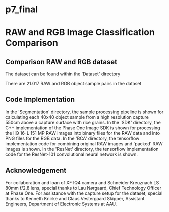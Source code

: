 # p7_final
# RAW and RGB Image Classification Comparison

## Comparison RAW and RGB dataset

The dataset can be found within the 'Dataset' directory 

There are 21.017 RAW and RGB object sample pairs in the dataset

## Code Implementation

In the 'Segmentation' directory, the sample processing pipeline is shown for calculating each 40x40 object sample from a high resolution capture 550cm above a capture surface with rice grains.
In the 'SDK' directory, the C++ implementation of the Phase One Image SDK is shown for processing the IIQ 16-L 151 MP RAW images into binary files for the RAW data and into PNG files for the RGB data. 
In the 'BCA' directory, the tensorflow implementation code for combining original RAW images and 'packed' RAW images is shown. 
In the 'ResNet' directory, the tensorflow implementation code for the ResNet-101 convolutional neural network is shown.

## Acknowledgement
For collaboration and loan of XF IQ4 camera and Schneider Kreuznach LS 80mm f/2.8 lens, special thanks to Lau Nørgaard, Chief Technology Officer at Phase One. For assistance with the capture setup for the dataset, special thanks to Kenneth Knirke and Claus Vestergaard Skipper, Assistant Engineers, Department of Electronic Systems at AAU.
